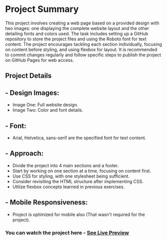 # Project Summary
This project involves creating a web page based on a provided design with two images: one displaying the complete website layout and the other detailing fonts and colors used. The task includes setting up a GitHub repository to store the project files and using the Roboto font for text content. The project encourages tackling each section individually, focusing on content before styling, and using flexbox for layout. It is recommended to commit changes regularly and follow specific steps to publish the project on GitHub Pages for web access.

## Project Details

## - Design Images: 
- Image One: Full website design.
- Image Two: Color and font details.


## - Font: 

- Arial, Helvetica, sans-serif are the specified font for text content.


## - Approach:

- Divide the project into 4 main sections and a footer.
- Start by working on one section at a time, focusing on content first.
- Use CSS for styling, with one stylesheet being sufficient.
- Consider revisiting the HTML structure after implementing CSS.
- Utilize flexbox concepts learned in previous exercises.


## - Mobile Responsiveness: 

- Project is optimized for mobile also (That wasn't required for the project).


### You can watch the project here - [See Live Preview](https://mr7kitkat.github.io/TOP-Landing_Page/)
